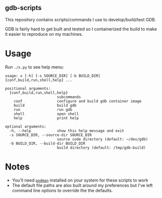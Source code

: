 gdb-scripts
-----------

This repository contains scripts/commands I use to develop/build/test GDB.

GDB is fairly hard to get built and tested so I containerized the build to make
it easier to reproduce on my machines.

# Usage

Run `./x.py` to see help menu:

```
usage: x [-h] [-s SOURCE_DIR] [-b BUILD_DIR] {conf,build,run,shell,help} ...

positional arguments:
  {conf,build,run,shell,help}
                        subcommands
    conf                configure and build gdb container image
    build               build gdb
    run                 run gdb
    shell               open shell
    help                print help

optional arguments:
  -h, --help            show this help message and exit
  -s SOURCE_DIR, --source-dir SOURCE_DIR
                        source code directory (default: ~/dev/gdb)
  -b BUILD_DIR, --build-dir BUILD_DIR
                        build directory (default: /tmp/gdb-build)
```

# Notes

* You'll need [`podman`](https://podman.io/) installed on your system for these
  scripts to work
* The default file paths are also built around my preferences but I've left
  command line options to override the the defaults.
